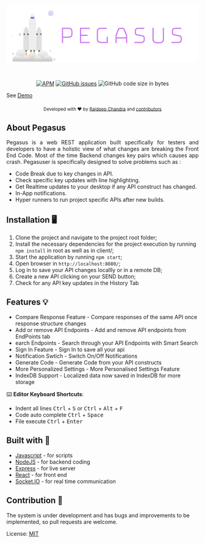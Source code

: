 <p align="center">
  <img src="https://github.com/Rajdeepc/pegasus/blob/master/github/pegasus.png?raw=true" width="600">
</p><br>

<p align="center"><a href="https://github.com/Rajdeepc/pegasus/blob/master/LICENSE.md"><img alt="APM" src="https://img.shields.io/apm/l/react"></a> <a href="https://github.com/Rajdeepc/pegasus/issues"><img alt="GitHub issues" src="https://img.shields.io/github/issues/Rajdeepc/pegasus"></a> <img alt="GitHub code size in bytes" src="https://img.shields.io/github/languages/code-size/Rajdeepc/pegasus">
</p>

 See [Demo](https://pegasus-fly.herokuapp.com/)

<p align="center">
  <sub>Developed with ❤︎ by
    <a href="https://github.com/Rajdeepc">Rajdeep Chandra</a> and
    <a href="https://github.com/Rajdeepc/rtcode/graphs/contributors">contributors</a>
  </sub>
</p>

## About Pegasus

<p style="text-align: justify">Pegasus is a web REST application built specifically for testers and developers to have a holistic view of what changes are breaking the Front End Code. Most of the time Backend changes key pairs which causes app crash. Pegasuser is specifically designed to solve problems such as :<p>
 
  * Code Break due to key changes in API.
  * Check specific key updates with line highlighting.
  * Get Realtime updates to your desktop if any API construct has changed.
  * In-App notifications.
  * Hyper runners to run project specific APIs after new builds.
 
## Installation 🖥

1. Clone the project and navigate to the project root folder;
2. Install the necessary dependencies for the project execution by running `npm install` in root as well as in client/;
3. Start the application by running `npm start`;
4. Open browser in `http://localhost:8080/`;
5. Log in to save your API changes locallly or in a remote DB;
6. Create a new API clicking on your SEND button;
7. Check for any API key updates in the History Tab

## Features 💡

- Compare Response Feature - Compare responses of the same API once response structure changes
- Add or remove API Endpoints - Add and remove API endpoints from EndPoints tab
- earch Endpoints - Search through your API Endpoints with Smart Search
- Sign In Feature - Sign In to save all your api
- Notification Swtich - Switch On/Off Notifications
- Generate Code - Generate Code from your API constructs
- More Personalized Settings - More Personalised Settings Feature
- IndexDB Support - Localized data now saved in IndexDB for more storage

⌨️ **Editor Keyboard Shortcuts**:

- Indent all lines <kbd>Ctrl</kbd> + <kbd>S</kbd> or <kbd>Ctrl</kbd> + <kbd>Alt</kbd> + <kbd>F</kbd>
- Code auto complete <kbd>Ctrl</kbd> + <kbd>Space</kbd>
- File execute <kbd>Ctrl</kbd> + <kbd>Enter</kbd>

## Built with 🔧

- [Javascript](https://developer.mozilla.org/en/JavaScript) - for scripts
- [NodeJS](https://nodejs.org/en/) - for backend coding
- [Express](https://github.com/express) - for live server
- [React](https://github.com/React) - for front end
- [Socket.IO](https://github.com/socketio/socket.io) - for real time communication

## Contribution 🥰

The system is under development and has bugs and improvements to be implemented, so pull requests are welcome.

License:
[MIT](https://choosealicense.com/licenses/mit/)
